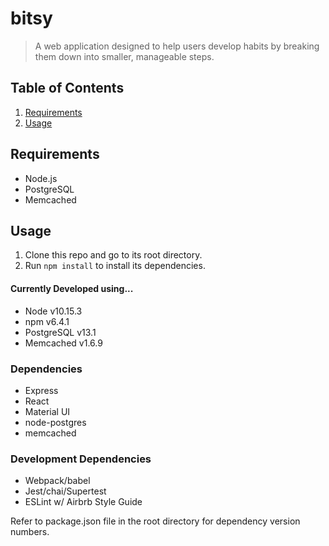 # bitsy
> A web application designed to help users develop habits by breaking them down into smaller, manageable steps.

## Table of Contents

1. [Requirements](#requirements)
1. [Usage](#usage)

## Requirements

- Node.js
- PostgreSQL
- Memcached

## Usage

1. Clone this repo and go to its root directory.
1. Run `npm install` to install its dependencies.
        
#### Currently Developed using...
- Node v10.15.3
- npm v6.4.1
- PostgreSQL v13.1
- Memcached v1.6.9

### Dependencies
- Express
- React
- Material UI
- node-postgres
- memcached

### Development Dependencies
- Webpack/babel
- Jest/chai/Supertest
- ESLint w/ Airbrb Style Guide

Refer to package.json file in the root directory for dependency version numbers.
